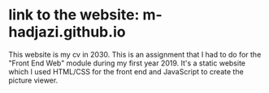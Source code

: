 # link to the website: m-hadjazi.github.io

This website is my cv in 2030. This is an assignment that I had to do for the "Front End Web" module during my first year 2019. It's a static website which I used HTML/CSS for the front end and JavaScript to create the picture viewer. 
